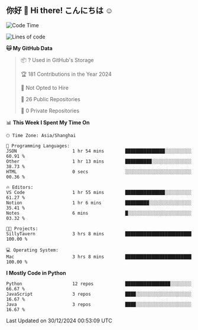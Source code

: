 ## 你好 👋 Hi there! こんにちは ☺️

<!--START_SECTION:waka-->
![Code Time](http://img.shields.io/badge/Code%20Time-33%20hrs%2040%20mins-blue)

![Lines of code](https://img.shields.io/badge/From%20Hello%20World%20I%27ve%20Written-9.2%20thousand%20lines%20of%20code-blue)

**🐱 My GitHub Data** 

> 📦 ? Used in GitHub's Storage 
 > 
> 🏆 181 Contributions in the Year 2024
 > 
> 🚫 Not Opted to Hire
 > 
> 📜 26 Public Repositories 
 > 
> 🔑 0 Private Repositories 
 > 
📊 **This Week I Spent My Time On** 

```text
🕑︎ Time Zone: Asia/Shanghai

💬 Programming Languages: 
JSON                     1 hr 54 mins        ███████████████░░░░░░░░░░   60.91 % 
Other                    1 hr 13 mins        ██████████░░░░░░░░░░░░░░░   38.73 % 
HTML                     0 secs              ░░░░░░░░░░░░░░░░░░░░░░░░░   00.36 % 

🔥 Editors: 
VS Code                  1 hr 55 mins        ███████████████░░░░░░░░░░   61.27 % 
Notion                   1 hr 6 mins         █████████░░░░░░░░░░░░░░░░   35.41 % 
Notes                    6 mins              █░░░░░░░░░░░░░░░░░░░░░░░░   03.32 % 

🐱‍💻 Projects: 
SillyTavern              3 hrs 8 mins        █████████████████████████   100.00 % 

💻 Operating System: 
Mac                      3 hrs 8 mins        █████████████████████████   100.00 % 
```

**I Mostly Code in Python** 

```text
Python                   12 repos            █████████████████░░░░░░░░   66.67 % 
JavaScript               3 repos             ████░░░░░░░░░░░░░░░░░░░░░   16.67 % 
Java                     3 repos             ████░░░░░░░░░░░░░░░░░░░░░   16.67 % 
```




 Last Updated on 30/12/2024 00:53:09 UTC
<!--END_SECTION:waka-->